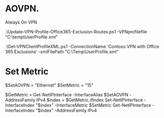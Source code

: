 # AOVPN.
Always On VPN

.\Update-VPN-Profile-Office365-Exclusion-Routes.ps1 -VPNprofilefile "C:\temp\UserProfile.xml"

.\Get-VPNClientProfileXML.ps1 -ConnectionName 'Contoso VPN with Office 365 Exclusions' -xmlFilePath "C:\Temp\UserProfile.xml"

# Set Metric
$SetAOVPN = "Ethernet"
$SetMetric = "15"

$GetMetric = Get-NetIPInterface -InterfaceAlias $SetAOVPN -AddressFamily IPv4
$index = $GetMetric.ifIndex
Set-NetIPInterface -InterfaceIndex "$index" -InterfaceMetric $SetMetric
Get-NetIPInterface -InterfaceIndex "$index" -AddressFamily IPv4
